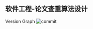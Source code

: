 ## 软件工程-论文查重算法设计

Version Graph
![commit](https://github.com/user-attachments/assets/a4add516-afec-40af-81dd-0854f498fc52)
